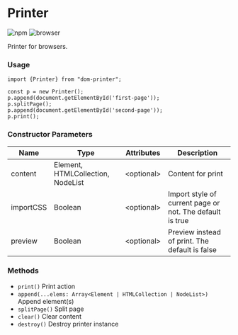 # Printer
![npm](https://img.shields.io/v/npm/dom-printer)
![browser](https://img.shields.io/badge/Browsers-Chrome%2C%20IE9--11%2C%20Edge%2C%20Safari%2C%20Firefox-green)

Printer for browsers.

### Usage
````
import {Printer} from "dom-printer";

const p = new Printer();
p.append(document.getElementById('first-page'));
p.splitPage();
p.append(document.getElementById('second-page'));
p.print();
````

### Constructor Parameters
Name        | Type                              | Attributes  | Description
------------|-----------------------------------|-------------|-----------------
content     | Element, HTMLCollection, NodeList | <optional\> | Content for print
importCSS   | Boolean                           | <optional\> | Import style of current page or not. The default is true
preview     | Boolean                           | <optional\> | Preview instead of print. The default is false

### Methods
* `print()` Print action
* `append(...elems: Array<Element | HTMLCollection | NodeList>)` Append element(s)
* `splitPage()` Split page
* `clear()` Clear content
* `destroy()` Destroy printer instance
